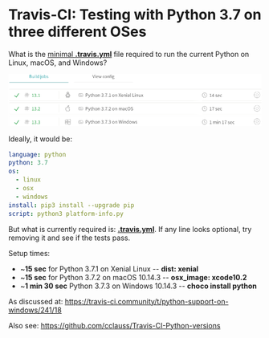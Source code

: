 # Travis-CI: Testing with Python 3.7 on three different OSes

What is the [minimal __.travis.yml__](.travis.yml) file required to run the current Python on Linux, macOS, and Windows?

[![](Travis-CI_Python_3.7_on_three_OSes.png)](https://travis-ci.com/cclauss/Travis-CI-Python-on-three-OSes)

Ideally, it would be:
```yml
language: python
python: 3.7
os:
  - linux
  - osx
  - windows
install: pip3 install --upgrade pip
script: python3 platform-info.py
```
But what is currently required is: [__.travis.yml__](.travis.yml).  If any line looks optional, try removing it and see if the tests pass.

Setup times:
* ~__15 sec__ for Python 3.7.1 on Xenial Linux -- __dist: xenial__
* ~__15 sec__ for Python 3.7.2 on macOS 10.14.3 -- __osx_image: xcode10.2__
* ~__1 min 30 sec__ Python 3.7.3 on Windows 10.14.3 -- __choco install python__

As discussed at: https://travis-ci.community/t/python-support-on-windows/241/18

Also see: https://github.com/cclauss/Travis-CI-Python-versions
